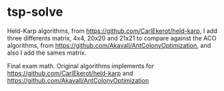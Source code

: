 # tsp-solve

Held-Karp algorithms, from https://github.com/CarlEkerot/held-karp, I add three differents matrix, 4x4, 20x20 and 21x21 to compare against the ACO algorithms, from https://github.com/Akavall/AntColonyOptimization, and also I add the sames matrix. 


Final exam math. Original algorithms implements for  https://github.com/CarlEkerot/held-karp and https://github.com/Akavall/AntColonyOptimization 

